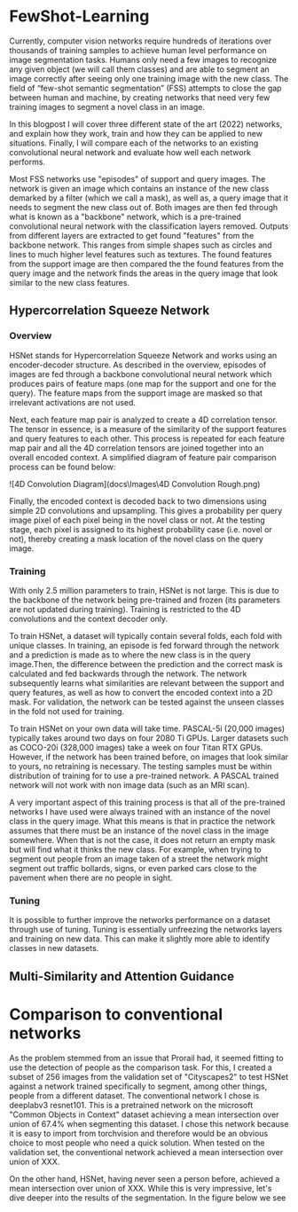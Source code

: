 # FewShot-Learning

Currently, computer vision networks require hundreds of iterations over thousands of training samples to achieve human level performance on image segmentation tasks. Humans only need a few images to recognize any given object (we will call them classes) and are able to segment an image correctly after seeing only one training image with the new class. The field of “few-shot semantic segmentation” (FSS) attempts to close the gap between human and machine, by creating networks that need very few training images to segment a novel class in an image. 

In this blogpost I will cover three different state of the art (2022) networks, and explain how they work, train and how they can be applied to new situations. Finally, I will compare each of the networks to an existing convolutional neural network and evaluate how well each network performs.

Most FSS networks use "episodes" of support and query images. The network is given an image which contains an instance of the new class demarked by a filter (which we call a mask), as well as, a query image that it needs to segment the new class out of. Both images are then fed through what is known as a "backbone" network, which is a pre-trained convolutional neural network with the classification layers removed. Outputs from different layers are extracted to get found "features" from the backbone network. This ranges from simple shapes such as circles and lines to much higher level features such as textures. The found features from the support image are then compared the the found features from the query image and the network finds the areas in the query image that look similar to the new class features.

## Hypercorrelation Squeeze Network

### Overview
HSNet stands for Hypercorrelation Squeeze Network and works using an encoder-decoder structure. As described in the overview, episodes of images are fed through a backbone convolutional neural network which produces pairs of feature maps (one map for the support and one for the query). The feature maps from the support image are masked so that irrelevant activations are not used. 

Next, each feature map pair is analyzed to create a 4D correlation tensor. The tensor in essence, is a measure of the similarity of the support features and query features to each other. This process is repeated for each feature map pair and all the 4D correlation tensors are joined together into an overall encoded context. A simplified diagram of feature pair comparison process can be found below:

![4D Convolution Diagram](docs\Images\4D Convolution Rough.png)

Finally, the encoded context is decoded back to two dimensions using simple 2D convolutions and upsampling. This gives a probability per query image pixel of each pixel being in the novel class or not. At the testing stage, each pixel is assigned to its highest probability case (i.e. novel or not), thereby creating a mask location of the novel class on the query image.

### Training
<!-- ecentric movement is fine -->
With only 2.5 million parameters to train, HSNet is not large. This is due to the backbone of the network being pre-trained and frozen (its parameters are not updated during training). Training is restricted to the 4D convolutions and the context decoder only.

To train HSNet, a dataset will typically contain several folds, each fold with unique classes. In training, an episode is fed forward through the network and a prediction is made as to where the new class is in the query image.Then, the difference between the prediction and the correct mask is calculated and fed backwards through the network. The network subsequently  learns what similarities are relevant between the support and query features, as well as how to convert the encoded context into a 2D mask. For validation, the network can be tested against the unseen classes in the fold not used for training. 

To train HSNet on your own data will take time. PASCAL-5i (20,000 images) typically takes around two days on four 2080 Ti GPUs. Larger datasets such as COCO-20i (328,000 images) take a week on four Titan RTX GPUs. However, if the network has been trained before, on images that look similar to yours, no retraining is necessary. The testing samples must be within distribution of training for to use a pre-trained network. A PASCAL trained network will not work with non image data (such as an MRI scan).

A very important aspect of this training process is that all of the pre-trained networks I have used were always trained with an instance of the novel class in the query image. What this means is that in practice the network assumes that there must be an instance of the novel class in the image somewhere. When that is not the case, it does not return an empty mask but will find what it thinks the new class. For example, when trying to segment out people from an image taken of a street the network might segment out traffic bollards, signs, or even parked cars close to the pavement when there are no people in sight. 

### Tuning
It is possible to further improve the networks performance on a dataset through use of tuning. Tuning is essentially unfreezing the networks layers and training on new data. This can make it slightly more able to identify classes in new datasets. 

## Multi-Similarity and Attention Guidance

<!-- ## [LSeg](docs\Pages\LSeg.html)
Language-driven Semantic Segmentation -->

# Comparison to conventional networks
As the problem stemmed from an issue that Prorail had, it seemed fitting to use the detection of people as the comparison task. For this, I created a subset of 256 images from the validation set of "Cityscapes2" to test HSNet against a network trained specifically to segment, among other things, people from a different dataset. The conventional network I chose is  deeplabv3 resnet101. This is a pretrained network on the microsoft "Common Objects in Context" dataset achieving a mean intersection over union of 67.4% when segmenting this dataset. I chose this network because it is easy to import from torchvision and therefore would be an obvious choice to most people who need a quick solution. When tested on the validation set, the conventional network achieved a mean intersection over union of XXX. 

On the other hand, HSNet, having never seen a person before, achieved a mean intersection over union of XXX. While this is very impressive, let's dive deeper into the results of the segmentation. In the figure below we see 
